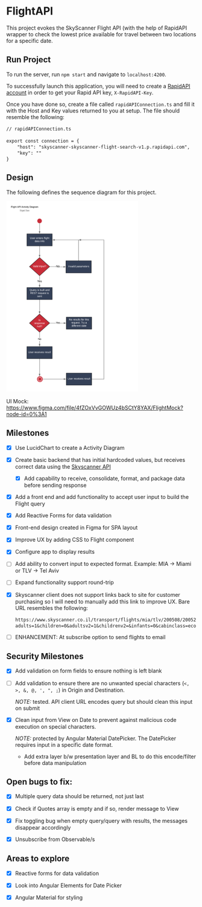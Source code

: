 # FlightAPI

This project evokes the SkyScanner Flight API (with the help of RapidAPI wrapper to check the lowest price available for travel between two locations for a specific date.

## Run Project

To run the server, run `npm start` and navigate to `localhost:4200`.

To successfully launch this application, you will need to create a [RapidAPI account](https://rapidapi.com/skyscanner/api/skyscanner-flight-search) in order to get your Rapid API key, `X-RapidAPI-Key`. 

Once you have done so, create a file called `rapidAPIConnection.ts` and fill it with the Host and Key values returned to you at setup. The file should resemble the following:

```
// rapidAPIConnection.ts

export const connection = {
    "host": "skyscanner-skyscanner-flight-search-v1.p.rapidapi.com",
    "key": ""
}
``` 

## Design

The following defines the sequence diagram for this project.   

<img src="./design/flightAPIActivity.png" width="350">

UI Mock: https://www.figma.com/file/4fZOxVvGOWUz4bSCtY8YAX/FlightMock?node-id=0%3A1
 
## Milestones

- [x] Use LucidChart to create a Activity Diagram

- [x] Create basic backend that has initial hardcoded values, but receives correct data using the [Skyscanner API](https://rapidapi.com/skyscanner/api/skyscanner-flight-search)

  - [x] Add capability to receive, consolidate, format, and package data before sending response

- [x] Add a front end and add functionality to accept user input to build the Flight query

- [x] Add Reactive Forms for data validation

- [x] Front-end design created in Figma for SPA layout

- [x] Improve UX by adding CSS to Flight component

- [x] Configure app to display results

- [ ] Add ability to convert input to expected format. Example: MIA -> Miami or TLV -> Tel Aviv

- [ ] Expand functionality support round-trip

- [x] Skyscanner client does not support links back to site for customer purchasing so I will need to manually add this link to improve UX. Bare URL resembles the following: 

  ```
  https://www.skyscanner.co.il/transport/flights/mia/tlv/200508/200528/?adults=1&children=0&adultsv2=1&childrenv2=&infants=0&cabinclass=economy&rtn=1&preferdirects=false&outboundaltsenabled=false&inboundaltsenabled=false&ref=home
  ```

- [ ] ENHANCEMENT: At subscribe option to send flights to email

## Security Milestones

- [x] Add validation on form fields to ensure nothing is left blank

- [ ] Add validation to ensure there are no unwanted special characters (`<, >, &, @, ', ", ;`) in Origin and Destination.
  
  *NOTE:* tested. API client URL encodes query but should clean this input on submit

- [x] Clean input from View on Date to prevent against malicious code execution on special characters.
 
  *NOTE:* protected by Angular Material DatePicker. The DatePicker requires input in a specific date format.

  -  Add extra layer b/w presentation layer and BL to do this encode/filter before data manipulation

## Open bugs to fix:

- [x] Multiple query data should be returned, not just last

- [x] Check if Quotes array is empty and if so, render message to View

- [x] Fix toggling bug when empty query/query with results, the messages disappear accordingly

- [x] Unsubscribe from Observable/s

## Areas to explore

- [x] Reactive forms for data validation

- [x] Look into Angular Elements for Date Picker

- [x] Angular Material for styling
